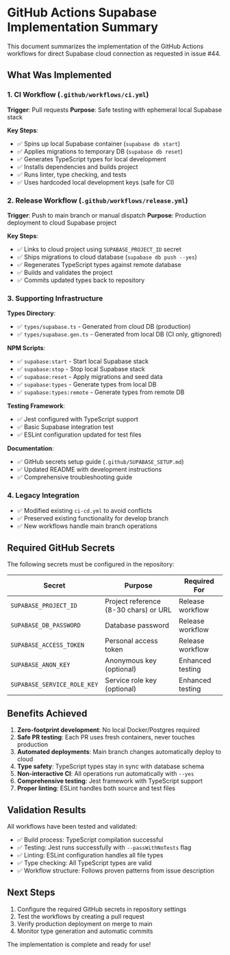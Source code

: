 # GitHub Actions Supabase Implementation Summary

This document summarizes the implementation of the GitHub Actions workflows for direct Supabase cloud connection as requested in issue #44.

## What Was Implemented

### 1. CI Workflow (`.github/workflows/ci.yml`)
**Trigger**: Pull requests
**Purpose**: Safe testing with ephemeral local Supabase stack

**Key Steps**:
- ✅ Spins up local Supabase container (`supabase db start`)
- ✅ Applies migrations to temporary DB (`supabase db reset`)
- ✅ Generates TypeScript types for local development
- ✅ Installs dependencies and builds project
- ✅ Runs linter, type checking, and tests
- ✅ Uses hardcoded local development keys (safe for CI)

### 2. Release Workflow (`.github/workflows/release.yml`)
**Trigger**: Push to main branch or manual dispatch
**Purpose**: Production deployment to cloud Supabase project

**Key Steps**:
- ✅ Links to cloud project using `SUPABASE_PROJECT_ID` secret
- ✅ Ships migrations to cloud database (`supabase db push --yes`)
- ✅ Regenerates TypeScript types against remote database
- ✅ Builds and validates the project
- ✅ Commits updated types back to repository

### 3. Supporting Infrastructure

**Types Directory**:
- ✅ `types/supabase.ts` - Generated from cloud DB (production)
- ✅ `types/supabase.gen.ts` - Generated from local DB (CI only, gitignored)

**NPM Scripts**:
- ✅ `supabase:start` - Start local Supabase stack
- ✅ `supabase:stop` - Stop local Supabase stack
- ✅ `supabase:reset` - Apply migrations and seed data
- ✅ `supabase:types` - Generate types from local DB
- ✅ `supabase:types:remote` - Generate types from remote DB

**Testing Framework**:
- ✅ Jest configured with TypeScript support
- ✅ Basic Supabase integration test
- ✅ ESLint configuration updated for test files

**Documentation**:
- ✅ GitHub secrets setup guide (`.github/SUPABASE_SETUP.md`)
- ✅ Updated README with development instructions
- ✅ Comprehensive troubleshooting guide

### 4. Legacy Integration
- ✅ Modified existing `ci-cd.yml` to avoid conflicts
- ✅ Preserved existing functionality for develop branch
- ✅ New workflows handle main branch operations

## Required GitHub Secrets

The following secrets must be configured in the repository:

| Secret | Purpose | Required For |
|--------|---------|-------------|
| `SUPABASE_PROJECT_ID` | Project reference (8-30 chars) or URL | Release workflow |
| `SUPABASE_DB_PASSWORD` | Database password | Release workflow |
| `SUPABASE_ACCESS_TOKEN` | Personal access token | Release workflow |
| `SUPABASE_ANON_KEY` | Anonymous key (optional) | Enhanced testing |
| `SUPABASE_SERVICE_ROLE_KEY` | Service role key (optional) | Enhanced testing |

## Benefits Achieved

1. **Zero-footprint development**: No local Docker/Postgres required
2. **Safe PR testing**: Each PR uses fresh containers, never touches production
3. **Automated deployments**: Main branch changes automatically deploy to cloud
4. **Type safety**: TypeScript types stay in sync with database schema
5. **Non-interactive CI**: All operations run automatically with `--yes`
6. **Comprehensive testing**: Jest framework with TypeScript support
7. **Proper linting**: ESLint handles both source and test files

## Validation Results

All workflows have been tested and validated:
- ✅ Build process: TypeScript compilation successful
- ✅ Testing: Jest runs successfully with `--passWithNoTests` flag
- ✅ Linting: ESLint configuration handles all file types
- ✅ Type checking: All TypeScript types are valid
- ✅ Workflow structure: Follows proven patterns from issue description

## Next Steps

1. Configure the required GitHub secrets in repository settings
2. Test the workflows by creating a pull request
3. Verify production deployment on merge to main
4. Monitor type generation and automatic commits

The implementation is complete and ready for use!
